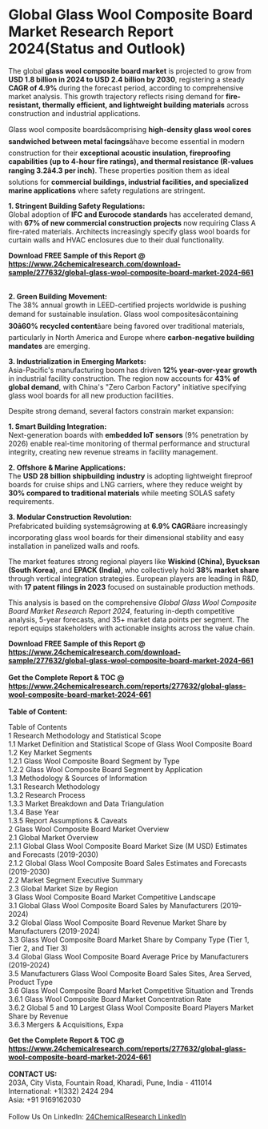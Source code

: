 <h1>Global Glass Wool Composite Board Market Research Report 2024(Status and Outlook)</h1><p>The global <strong>glass wool composite board market</strong> is projected to grow from <strong>USD 1.8 billion in 2024 to USD 2.4 billion by 2030</strong>, registering a steady <strong>CAGR of 4.9%</strong> during the forecast period, according to comprehensive market analysis. This growth trajectory reflects rising demand for <strong>fire-resistant, thermally efficient, and lightweight building materials</strong> across construction and industrial applications.</p><p>Glass wool composite boardsâcomprising <strong>high-density glass wool cores sandwiched between metal facings</strong>âhave become essential in modern construction for their <strong>exceptional acoustic insulation, fireproofing capabilities (up to 4-hour fire ratings), and thermal resistance (R-values ranging 3.2â4.3 per inch)</strong>. These properties position them as ideal solutions for <strong>commercial buildings, industrial facilities, and specialized marine applications</strong> where safety regulations are stringent.</p><p><strong>1. Stringent Building Safety Regulations:<br>
</strong>Global adoption of <strong>IFC and Eurocode standards</strong> has accelerated demand, with <strong>67% of new commercial construction projects</strong> now requiring Class A fire-rated materials. Architects increasingly specify glass wool boards for curtain walls and HVAC enclosures due to their dual functionality.</p><div><b>Download FREE Sample of this Report @ 
            <a href="https://www.24chemicalresearch.com/download-sample/277632/global-glass-wool-composite-board-market-2024-661">
            https://www.24chemicalresearch.com/download-sample/277632/global-glass-wool-composite-board-market-2024-661</a></b></div><br><p><strong>2. Green Building Movement:<br>
</strong>The 38% annual growth in LEED-certified projects worldwide is pushing demand for sustainable insulation. Glass wool compositesâcontaining <strong>30â60% recycled content</strong>âare being favored over traditional materials, particularly in North America and Europe where <strong>carbon-negative building mandates</strong> are emerging.</p><p><strong>3. Industrialization in Emerging Markets:<br>
</strong>Asia-Pacific's manufacturing boom has driven <strong>12% year-over-year growth</strong> in industrial facility construction. The region now accounts for <strong>43% of global demand</strong>, with China's "Zero Carbon Factory" initiative specifying glass wool boards for all new production facilities.</p><p>Despite strong demand, several factors constrain market expansion:</p><p><strong>1. Smart Building Integration:<br>
</strong>Next-generation boards with <strong>embedded IoT sensors</strong> (9% penetration by 2026) enable real-time monitoring of thermal performance and structural integrity, creating new revenue streams in facility management.</p><p><strong>2. Offshore &amp; Marine Applications:<br>
</strong>The <strong>USD 28 billion shipbuilding industry</strong> is adopting lightweight fireproof boards for cruise ships and LNG carriers, where they reduce weight by <strong>30% compared to traditional materials</strong> while meeting SOLAS safety requirements.</p><p><strong>3. Modular Construction Revolution:<br>
</strong>Prefabricated building systemsâgrowing at <strong>6.9% CAGR</strong>âare increasingly incorporating glass wool boards for their dimensional stability and easy installation in panelized walls and roofs.</p><p>The market features strong regional players like <strong>Wiskind (China), Byucksan (South Korea)</strong>, and <strong>EPACK (India)</strong>, who collectively hold <strong>38% market share</strong> through vertical integration strategies. European players are leading in R&amp;D, with <strong>17 patent filings in 2023</strong> focused on sustainable production methods.</p><p>This analysis is based on the comprehensive <em>Global Glass Wool Composite Board Market Research Report 2024</em>, featuring in-depth competitive analysis, 5-year forecasts, and 35+ market data points per segment. The report equips stakeholders with actionable insights across the value chain.</p><div><b>Download FREE Sample of this Report @ 
            <a href="https://www.24chemicalresearch.com/download-sample/277632/global-glass-wool-composite-board-market-2024-661">
            https://www.24chemicalresearch.com/download-sample/277632/global-glass-wool-composite-board-market-2024-661</a></b></div><br><div><b>Get the Complete Report & TOC @ 
            <a href="https://www.24chemicalresearch.com/reports/277632/global-glass-wool-composite-board-market-2024-661">
            https://www.24chemicalresearch.com/reports/277632/global-glass-wool-composite-board-market-2024-661</a></b></div><br>
            <b>Table of Content:</b><p>Table of Contents<br />
1 Research Methodology and Statistical Scope<br />
1.1 Market Definition and Statistical Scope of Glass Wool Composite Board<br />
1.2 Key Market Segments<br />
1.2.1 Glass Wool Composite Board Segment by Type<br />
1.2.2 Glass Wool Composite Board Segment by Application<br />
1.3 Methodology & Sources of Information<br />
1.3.1 Research Methodology<br />
1.3.2 Research Process<br />
1.3.3 Market Breakdown and Data Triangulation<br />
1.3.4 Base Year<br />
1.3.5 Report Assumptions & Caveats<br />
2 Glass Wool Composite Board Market Overview<br />
2.1 Global Market Overview<br />
2.1.1 Global Glass Wool Composite Board Market Size (M USD) Estimates and Forecasts (2019-2030)<br />
2.1.2 Global Glass Wool Composite Board Sales Estimates and Forecasts (2019-2030)<br />
2.2 Market Segment Executive Summary<br />
2.3 Global Market Size by Region<br />
3 Glass Wool Composite Board Market Competitive Landscape<br />
3.1 Global Glass Wool Composite Board Sales by Manufacturers (2019-2024)<br />
3.2 Global Glass Wool Composite Board Revenue Market Share by Manufacturers (2019-2024)<br />
3.3 Glass Wool Composite Board Market Share by Company Type (Tier 1, Tier 2, and Tier 3)<br />
3.4 Global Glass Wool Composite Board Average Price by Manufacturers (2019-2024)<br />
3.5 Manufacturers Glass Wool Composite Board Sales Sites, Area Served, Product Type<br />
3.6 Glass Wool Composite Board Market Competitive Situation and Trends<br />
3.6.1 Glass Wool Composite Board Market Concentration Rate<br />
3.6.2 Global 5 and 10 Largest Glass Wool Composite Board Players Market Share by Revenue<br />
3.6.3 Mergers & Acquisitions, Expa</p><div><b>Get the Complete Report & TOC @ 
            <a href="https://www.24chemicalresearch.com/reports/277632/global-glass-wool-composite-board-market-2024-661">
            https://www.24chemicalresearch.com/reports/277632/global-glass-wool-composite-board-market-2024-661</a></b></div><br><b>CONTACT US:</b><br>
            203A, City Vista, Fountain Road, Kharadi, Pune, India - 411014<br>
            International: +1(332) 2424 294<br>
            Asia: +91 9169162030 <br><br>
            Follow Us On LinkedIn: <a href="https://www.linkedin.com/company/24chemicalresearch/">24ChemicalResearch LinkedIn</a>